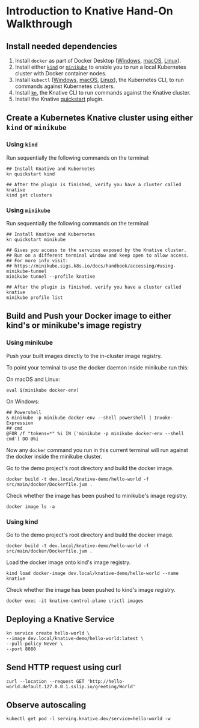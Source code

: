 # Introduction to Knative Hand-On Walkthrough

## Install needed dependencies
1. Install `docker` as part of Docker Desktop ([Windows](https://docs.docker.com/desktop/install/windows-install/), [macOS](https://docs.docker.com/desktop/install/mac-install/), [Linux](https://docs.docker.com/desktop/install/linux-install/)).
2. Install either [`kind`](https://kind.sigs.k8s.io/docs/user/quick-start#installation) or [`minikube`](https://minikube.sigs.k8s.io/docs/start/) to enable you to run a local Kubernetes cluster with Docker container nodes.
3. Install `kubectl` ([Windows](https://kubernetes.io/docs/tasks/tools/install-kubectl-windows/), [macOS](https://kubernetes.io/docs/tasks/tools/install-kubectl-macos/), [Linux](https://kubernetes.io/docs/tasks/tools/install-kubectl-windows/)), the Kubernetes CLI, to run commands against Kubernetes clusters.
4. Install [`kn`](https://knative.dev/docs/getting-started/quickstart-install/#install-the-knative-cli), the Knative CLI to run commands against the Knative cluster.
5. Install the Knative [quickstart](https://knative.dev/docs/getting-started/quickstart-install/#install-the-knative-quickstart-plugin) plugin.

## Create a Kubernetes Knative cluster using either `kind` or `minikube`
### Using `kind` 
Run sequentially the following commands on the terminal:
 ```
## Install Knative and Kubernetes
kn quickstart kind

## After the plugin is finished, verify you have a cluster called knative
kind get clusters
 ```
### Using `minikube` 
Run sequentially the following commands on the terminal:
```
## Install Knative and Kubernetes
kn quickstart minikube

## Gives you access to the services exposed by the Knative cluster.
## Run on a different terminal window and keep open to allow access.
## For more info visit:
## https://minikube.sigs.k8s.io/docs/handbook/accessing/#using-minikube-tunnel
minikube tunnel --profile knative

## After the plugin is finished, verify you have a cluster called knative
minikube profile list
```

## Build and Push your Docker image to either kind's or minikube's image registry
### Using minikube 
Push your built images directly to the in-cluster image registry.

To point your terminal to use the docker daemon inside minikube run this:

On macOS and Linux:
``` 
eval $(minikube docker-env)
```
On Windows:
```
## Powershell
& minikube -p minikube docker-env --shell powershell | Invoke-Expression
## cmd
@FOR /f "tokens=*" %i IN ('minikube -p minikube docker-env --shell cmd') DO @%i
```
Now any `docker` command you run in this current terminal will run against the docker inside the minikube cluster.

Go to the demo project's root directory and build the docker image.
```
docker build -t dev.local/knative-demo/hello-world -f src/main/docker/Dockerfile.jvm .
```
Check whether the image has been pushed to minikube's image registry.
```
docker image ls -a
```
### Using kind
Go to the demo project's root directory and build the docker image.
```
docker build -t dev.local/knative-demo/hello-world -f src/main/docker/Dockerfile.jvm .
```
Load the docker image onto kind's image registry.
```
kind load docker-image dev.local/knative-demo/hello-world --name knative
```
Check whether the image has been pushed to kind's image registry.
```
docker exec -it knative-control-plane crictl images
```

## Deploying a Knative Service
```
kn service create hello-world \                          
--image dev.local/knative-demo/hello-world:latest \
--pull-policy Never \
--port 8080
```

## Send HTTP request using curl
```
curl --location --request GET 'http://hello-world.default.127.0.0.1.sslip.io/greeting/World' 
```

## Observe autoscaling
```
kubectl get pod -l serving.knative.dev/service=hello-world -w
```